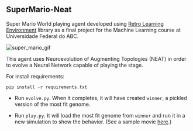## SuperMario-Neat ##



Super Mario World playing agent developed using [Retro Learning Environment](https://github.com/nadavbh12/Retro-Learning-Environment) library as a final project for the Machine Learning course at Universidade Federal do ABC.

![super_mario_gif](https://user-images.githubusercontent.com/3193712/41251592-c25e7b58-6d90-11e8-9b45-1b59b8f80663.gif)

This agent uses Neuroevolution of Augmenting Topologies (NEAT) in order to evolve a Neural Network capable of playing the stage.

For install requirements:
```
pip install -r requirements.txt
```

* Run `evolve.py`. When it completes, it will have created `winner`, a pickled version of the most fit genome.

* Run `play.py`. It will load the most fit genome from `winner` and run it in a new simulation to show the behavior. (See a sample movie [here](https://www.youtube.com/watch?v=dL2Q6-G3MGg).)